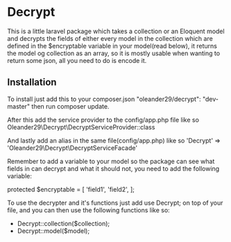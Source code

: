 # Decrypt

This is a little laravel package which takes a collection or an Eloquent model and decrypts the fields of either every model in the collection which are defined in the $encryptable variable in your model(read below), it returns the model og collection as an array, so it is mostly usable when wanting to return some json, all you need to do is encode it.

## Installation

To install just add this to your composer.json "oleander29/decrypt": "dev-master"
then run composer update.


After this add the service provider to the config/app.php file like so Oleander29\Decrypt\DecryptServiceProvider::class

And lastly add an alias in the same file(config/app.php) like so 'Decrypt' => 'Oleander29\Decrypt\DecryptServiceFacade'

Remember to add a variable to your model so the package can see what fields in can decrypt and what it should not, you need to add the following variable: 

protected $encryptable = [
        'field1',
        'field2',
    ];


To use the decrypter and it's functions just add use Decrypt; on top of your file, and you can then use the following functions like so:

- Decrypt::collection($collection);
- Decrypt::model($model);
